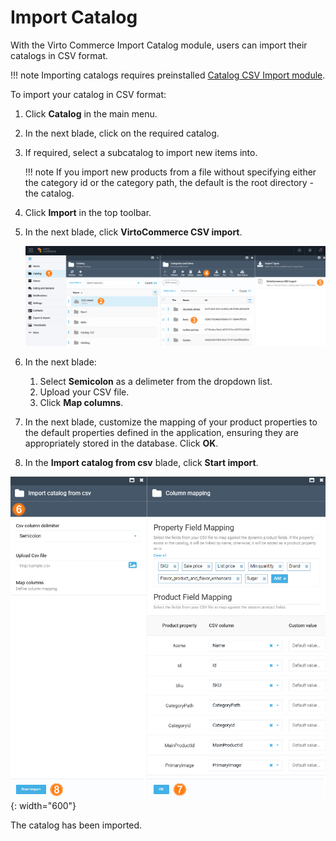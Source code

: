 # Import Catalog

With the Virto Commerce Import Catalog module, users can import their catalogs in CSV format.

!!! note
    Importing catalogs requires preinstalled [Catalog CSV Import module](../catalog-csv-import/overview.md).

To import your catalog in CSV format:

1. Click **Catalog** in the main menu.
1. In the next blade, click on the required catalog.
1. If required, select a subcatalog to import new items into.

    !!! note
        If you import new products from a file without specifying either the category id or the category path, the default is the root directory - the catalog.

1. Click **Import** in the top toolbar.
1. In the next blade, click **VirtoCommerce CSV import**.

    ![Add CSV](media/add-csv0.png)

1. In the next blade: 
    1. Select **Semicolon** as a delimeter from the dropdown list.
    1. Upload your CSV file.
    1. Click **Map columns**.
1. In the next blade, customize the mapping of your product properties to the default properties defined in the application, ensuring they are appropriately stored in the database. Click **OK**.
1. In the **Import catalog from csv** blade, click **Start import**.

![CSV upload](media/add-csv1.png){: width="600"}

The catalog has been imported.